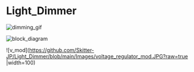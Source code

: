 # Light_Dimmer

![dimming_gif](https://github.com/Skitter-JP/Light_Dimmer/blob/main/Images/dimmer.gif?raw=true "Figure")


![block_diagram](https://github.com/Skitter-JP/Light_Dimmer/blob/main/Images/Block-diagram.png?raw=true "Figure")

![v_mod](https://github.com/Skitter-JP/Light_Dimmer/blob/main/Images/voltage_regulator_mod.JPG?raw=true |width=100)

